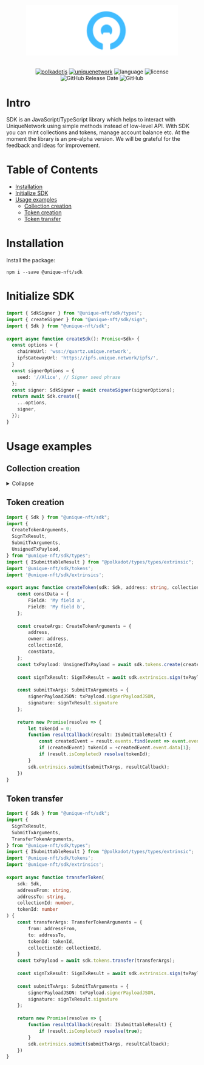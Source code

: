 <div align="center">
    <img width="400px" src="../../doc/logo-white.svg" alt="Unique Network">
<br/>
<br/>

[![polkadotjs](https://img.shields.io/badge/polkadot-js-orange?style=flat-square)](https://polkadot.js.org)
[![uniquenetwork](https://img.shields.io/badge/unique-network-blue?style=flat-square)](https://unique.network/)
![language](https://img.shields.io/github/languages/top/uniquenetwork/unique-marketplace-frontend?style=flat-square)
![license](https://img.shields.io/badge/License-Apache%202.0-blue?logo=apache&style=flat-square)
![GitHub Release Date](https://img.shields.io/github/release-date/uniquenetwork/unique-sdk?style=flat-square)
![GitHub](https://img.shields.io/github/v/tag/uniquenetwork/unique-sdk?style=flat-square)

</div>



# Intro
SDK is an JavaScript/TypeScript library which helps to interact with UniqueNetwork using simple methods instead of low-level API. With SDK you can mint collections and tokens, manage account balance etc.
At the moment the library is an pre-alpha version. We will be grateful for the feedback and ideas for improvement.

#  Table of Contents

- [Installation](#Installation)
- [Initialize SDK](#Initialize-SDK)
- [Usage examples](#Usage-examples)
  - [Collection creation](#Collection-creation)
  - [Token creation](#Token-creation)
  - [Token transfer](#Token-transfern)

# Installation
Install the package:
```shell
npm i --save @unique-nft/sdk
```

# Initialize SDK
```ts
import { SdkSigner } from "@unique-nft/sdk/types";
import { createSigner } from "@unique-nft/sdk/sign";
import { Sdk } from "@unique-nft/sdk";

export async function createSdk(): Promise<Sdk> {
  const options = {
    chainWsUrl: 'wss://quartz.unique.network',
    ipfsGatewayUrl: 'https://ipfs.unique.network/ipfs/',
  }
  const signerOptions = {
    seed: '//Alice', // Signer seed phrase
  };
  const signer: SdkSigner = await createSigner(signerOptions);
  return await Sdk.create({
    ...options,
    signer,
  });
}

```

# Usage examples

## Collection creation
<details>
<summary>Collapse</summary>


```ts
import { Sdk } from "@unique-nft/sdk";
import { INamespace } from "protobufjs";
import {
  CreateCollectionArguments,
  SignTxResult,
  SubmitTxArguments,
  UnsignedTxPayload,
} from "@unique-nft/sdk/types";
import { ISubmittableResult } from "@polkadot/types/types/extrinsic";
import '@unique-nft/sdk/tokens';
import '@unique-nft/sdk/extrinsics';

export async function createCollection(sdk: Sdk, address: string): Promise<number> {
    const constOnChainSchema: INamespace = {
        nested: {
            onChainMetaData: {
                nested: {
                    NFTMeta: {
                        fields: {
                            FieldA: {
                                id: 1,
                                rule: 'required',
                                type: 'string',
                            },
                            FieldB: {
                                id: 2,
                                rule: 'required',
                                type: 'string',
                            },
                        },
                    },
                },
            },
        },
    };

    const createArgs: CreateCollectionArguments = {
        name: 'My collection',
        description: 'my test collection',
        tokenPrefix: 'FOO',
        properties: {
            schemaVersion: 'Unique',
            constOnChainSchema,
        },
        address,
    };
    const txPayload: UnsignedTxPayload = await sdk.collections.create(createArgs);

    const signTxResult: SignTxResult = await sdk.extrinsics.sign(txPayload);

    const submitTxArgs: SubmitTxArguments = {
        signerPayloadJSON: txPayload.signerPayloadJSON,
        signature: signTxResult.signature
    };

    return new Promise(resolve => {
        let collectionId = 0;
        function resultCallback(result: ISubmittableResult) {
            const createdEvent = result.events.find(event => event.event.method === 'CollectionCreated');
            if (createdEvent) collectionId = +createdEvent.event.data[0];
            if (result.isCompleted) resolve(collectionId);
        }
        sdk.extrinsics.submit(submitTxArgs, resultCallback);
    })
}
```

</details>

## Token creation
```ts
import { Sdk } from "@unique-nft/sdk";
import {
  CreateTokenArguments,
  SignTxResult,
  SubmitTxArguments,
  UnsignedTxPayload,
} from "@unique-nft/sdk/types";
import { ISubmittableResult } from "@polkadot/types/types/extrinsic";
import '@unique-nft/sdk/tokens';
import '@unique-nft/sdk/extrinsics';

export async function createToken(sdk: Sdk, address: string, collectionId: number): Promise<number> {
    const constData = {
        FieldA: 'My field a',
        FieldB: 'My field b',
    };

    const createArgs: CreateTokenArguments = {
        address,
        owner: address,
        collectionId,
        constData,
    };
    const txPayload: UnsignedTxPayload = await sdk.tokens.create(createArgs);

    const signTxResult: SignTxResult = await sdk.extrinsics.sign(txPayload);

    const submitTxArgs: SubmitTxArguments = {
        signerPayloadJSON: txPayload.signerPayloadJSON,
        signature: signTxResult.signature
    };

    return new Promise(resolve => {
        let tokenId = 0;
        function resultCallback(result: ISubmittableResult) {
            const createdEvent = result.events.find(event => event.event.method === 'ItemCreated');
            if (createdEvent) tokenId = +createdEvent.event.data[1];
            if (result.isCompleted) resolve(tokenId);
        }
        sdk.extrinsics.submit(submitTxArgs, resultCallback);
    })
}
```

## Token transfer
```ts
import { Sdk } from "@unique-nft/sdk";
import {
  SignTxResult,
  SubmitTxArguments,
  TransferTokenArguments,
} from "@unique-nft/sdk/types";
import { ISubmittableResult } from "@polkadot/types/types/extrinsic";
import '@unique-nft/sdk/tokens';
import '@unique-nft/sdk/extrinsics';

export async function transferToken(
    sdk: Sdk,
    addressFrom: string,
    addressTo: string,
    collectionId: number,
    tokenId: number
) {
    const transferArgs: TransferTokenArguments = {
        from: addressFrom,
        to: addressTo,
        tokenId: tokenId,
        collectionId: collectionId,
    }
    const txPayload = await sdk.tokens.transfer(transferArgs);

    const signTxResult: SignTxResult = await sdk.extrinsics.sign(txPayload);

    const submitTxArgs: SubmitTxArguments = {
        signerPayloadJSON: txPayload.signerPayloadJSON,
        signature: signTxResult.signature
    };

    return new Promise(resolve => {
        function resultCallback(result: ISubmittableResult) {
            if (result.isCompleted) resolve(true);
        }
        sdk.extrinsics.submit(submitTxArgs, resultCallback);
    })
}
```
